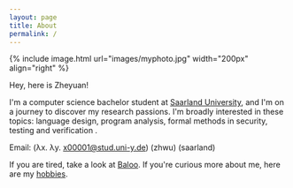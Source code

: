 ```yaml
---
layout: page
title: About
permalink: /
---
```

{% include image.html url="images/myphoto.jpg" width="200px" align="right" %}

Hey, here is Zheyuan! 

I'm a computer science bachelor student at [Saarland University], and I'm on a journey to discover my research passions. I'm broadly interested in these topics: 
language design,
program analysis, 
formal methods in security, 
testing and verification
.

<!-- I enjoy learning new abstract theories at university and would like to find more motivation through practice. So I am currently looking for a student job in coding, for any ideas or information please feel free to [email me] :D -->

Email: (λx. λy. x00001@stud.uni-y.de) (zhwu) (saarland)

If you are tired, take a look at [Baloo](baloo.html).
If you're curious more about me, here are my [hobbies].

[Saarland University]: https://saarland-informatics-campus.de/

[drop me an email]: mailto:zhwu00001@stud.uni-saarland.de

[hobbies]: /misc/

<!-- [Baloo]: /baloo/ -->